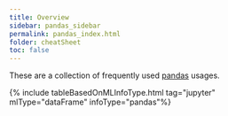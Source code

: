 ```yaml
---
title: Overview
sidebar: pandas_sidebar
permalink: pandas_index.html
folder: cheatSheet
toc: false
---
```


These are a collection of frequently used [pandas](https://pandas.pydata.org/) usages.

{% include tableBasedOnMLInfoType.html tag="jupyter" mlType="dataFrame" infoType="pandas"%}
